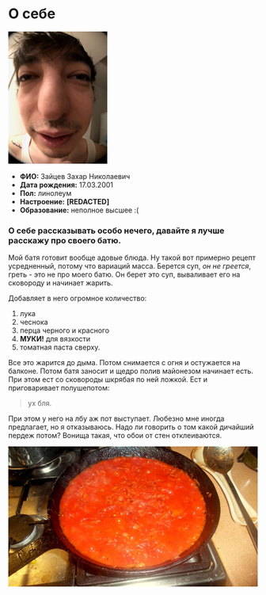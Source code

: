 # О себе

<kbd>
<img src="/frankly.jpg" alt="hehe" width="200" border />
</kbd>

* **ФИО:** Зайцев Захар Николаевич
* **Дата рождения:** 17.03.2001
* **Пол:** линолеум
* **Настроение:** **[REDACTED]**
* **Образование:** неполное высшее :(

### О себе рассказывать особо нечего, давайте я лучше расскажу про своего батю.
Мой батя готовит вообще адовые блюда.
Ну такой вот примерно рецепт усредненный, потому что вариаций масса.
Берется суп, *он не греется*, греть - это не про моего батю. Он берет это суп, вываливает его на сковороду и начинает жарить. 

Добавляет в него огромное количество:
1. лука
1. чеснока
1. перца черного и красного 
1. **МУКИ!** для вязкости
1. томатная паста сверху. 


Все это жарится до дыма. Потом снимается с огня и остужается на балконе. Потом батя заносит и щедро полив майонезом начинает есть. При этом ест со сковороды шкрябая по ней ложкой. Ест и приговаривает полушепотом:

>ух бля. 

При этом у него на лбу аж пот выступает. Любезно мне иногда предлагает, но я отказываюсь. Надо ли говорить о том какой дичайший пердеж потом? Вонища такая, что обои от стен отклеиваются.

![bludo](/deda42s-960.jpg)
